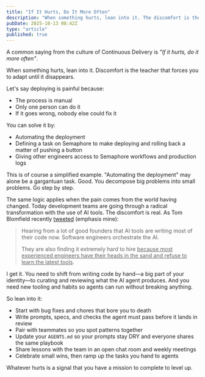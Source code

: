 ```yaml
---
title: "If It Hurts, Do It More Often"
description: "When something hurts, lean into it. The discomfort is the teacher that forces you to adapt until it disappears."
pubDate: 2025-10-13 08:42Z
type: "article"
published: true
---
```


A common saying from the culture of Continuous Delivery is _"If it hurts, do it more often"_.

When something hurts, lean into it. Discomfort is the teacher that forces you to adapt until it disappears.

Let's say deploying is painful because:

- The process is manual
- Only one person can do it
- If it goes wrong, nobody else could fix it

You can solve it by:

- Automating the deployment
- Defining a task on Semaphore to make deploying and rolling back a matter of pushing a button
- Giving other engineers access to Semaphore workflows and production logs

This is of course a simplified example. "Automating the deployment" may alone be a gargantuan task. Good. You decompose big problems into small problems. Go step by step.

The same logic applies when the pain comes from the world having changed.
Today development teams are going through a radical transformation with the use of AI tools.
The discomfort is real. As Tom Blomfield recently [tweeted](https://x.com/t_blom/status/1977436913599762498) (emphasis mine):

> Hearing from a lot of good founders that AI tools are writing most of their code now. Software engineers orchestrate the AI.
>
> They are also finding it extremely hard to hire <ins>because most experienced engineers have their heads in the sand and refuse to learn the latest tools</ins>.

I get it. You need to shift from writing code by hand—a big part of your identity—to curating and reviewing what the AI agent produces. And you need new tooling and habits so agents can run without breaking anything.

So lean into it:

- Start with bug fixes and chores that bore you to death
- Write prompts, specs, and checks the agent must pass before it lands in review
- Pair with teammates so you spot patterns together
- Update your `AGENTS.md` so your prompts stay DRY and everyone shares the same playbook
- Share lessons with the team in an open chat room and weekly meetings
- Celebrate small wins, then ramp up the tasks you hand to agents

Whatever hurts is a signal that you have a mission to complete to level up.
